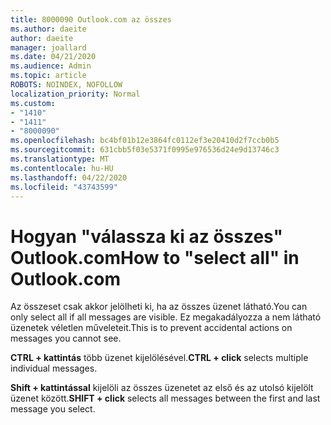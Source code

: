 ```yaml
---
title: 8000090 Outlook.com az összes
ms.author: daeite
author: daeite
manager: joallard
ms.date: 04/21/2020
ms.audience: Admin
ms.topic: article
ROBOTS: NOINDEX, NOFOLLOW
localization_priority: Normal
ms.custom:
- "1410"
- "1411"
- "8000090"
ms.openlocfilehash: bc4bf01b12e3864fc0112ef3e20410d2f7ccb0b5
ms.sourcegitcommit: 631cbb5f03e5371f0995e976536d24e9d13746c3
ms.translationtype: MT
ms.contentlocale: hu-HU
ms.lasthandoff: 04/22/2020
ms.locfileid: "43743599"
---
```

# <a name="how-to-select-all-in-outlookcom"></a><span data-ttu-id="17a84-102">Hogyan "válassza ki az összes" Outlook.com</span><span class="sxs-lookup"><span data-stu-id="17a84-102">How to "select all" in Outlook.com</span></span>

<span data-ttu-id="17a84-103">Az összeset csak akkor jelölheti ki, ha az összes üzenet látható.</span><span class="sxs-lookup"><span data-stu-id="17a84-103">You can only select all if all messages are visible.</span></span> <span data-ttu-id="17a84-104">Ez megakadályozza a nem látható üzenetek véletlen műveleteit.</span><span class="sxs-lookup"><span data-stu-id="17a84-104">This is to prevent accidental actions on messages you cannot see.</span></span>

<span data-ttu-id="17a84-105">**CTRL + kattintás** több üzenet kijelölésével.</span><span class="sxs-lookup"><span data-stu-id="17a84-105">**CTRL + click** selects multiple individual messages.</span></span>

<span data-ttu-id="17a84-106">**Shift + kattintással** kijelöli az összes üzenetet az első és az utolsó kijelölt üzenet között.</span><span class="sxs-lookup"><span data-stu-id="17a84-106">**SHIFT + click** selects all messages between the first and last message you select.</span></span>